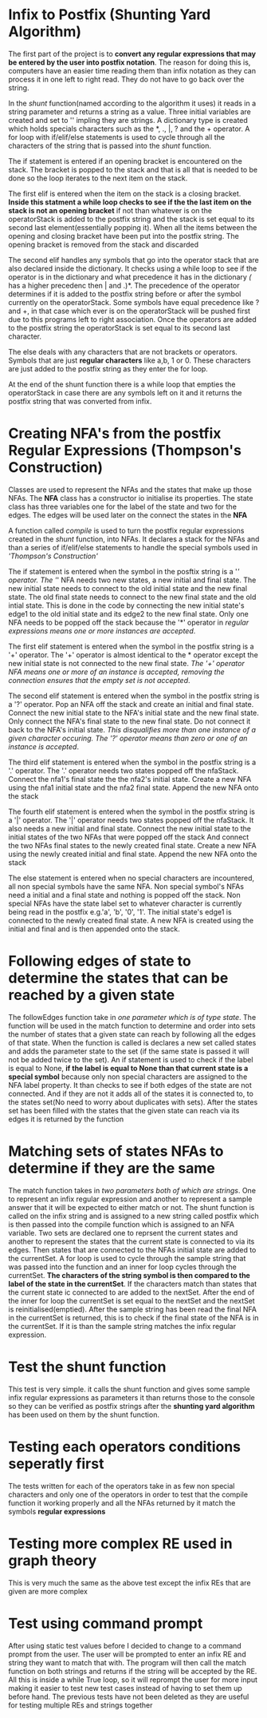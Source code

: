 Infix to Postfix (Shunting Yard Algorithm)
==========================================
The first part of the project is to **convert any regular expressions that may be entered by the user into postfix notation**.
The reason for doing this is, computers have an easier time reading them than infix notation as they can process it in one left to right read. They do not have to go back over the string.

In the *shunt* function(named according to the algorithm it uses) it reads in a string parameter and returns a string  as a value. Three initial variables are created and set to '' impling they are strings. A dictionary type is created which holds specials characters such as the *, ., |, ? and the + operator. A for loop with if/elif/else statements is used to cycle through all the characters of the string that is passed into the *shunt* function.

The if statement is entered if an opening bracket is encountered on the stack. The bracket is popped to the stack and that is all that is needed to be done so the loop iterates to the next item on the stack.

The first elif is entered when the item on the stack is a closing bracket. **Inside this statment a while loop checks to see if the the last item on the stack is not an opening bracket** if not than whatever is on the operatorStack is added to the postfix string and the stack is set equal to its second last element(essentially popping it). When all the items between the opening and closing bracket have been put into the postfix string. The opening bracket is removed from the stack and discarded

The second elif handles any symbols that go into the operator stack that are also declared inside the dictionary. It checks using a while loop to see if the operator is in the dictionary and what precedence it has in the dictionary *(* has a higher precedenc then | and .)*. The precedence of the operator determines if it is added to the postfix string before or after the symbol currently on the operatorStack. Some symbols have equal precedence like ? and +, in that case which ever is on the operatorStack will be pushed first due to this programs left to right association. Once the operators are added to the postfix string the operatorStack is set equal to its second last character.

The else deals with any characters that are not brackets or operators. Symbols that are just **regular characters** like a,b, 1 or 0. These characters are just added to the postfix string as they enter the for loop.

At the end of the shunt function there is a while loop that empties the operatorStack in case there are any symbols left on it and it returns the postfix string that was converted from infix.

Creating NFA's from the postfix Regular Expressions (Thompson's Construction)
==============================================================================
Classes are used to represent the NFAs and the states that make up those NFAs. The **NFA** class has a constructor io initialise its properties. The state class has three variables one for the label of the state and two for the edges. The edges will be used later on the connect the states in the **NFA**

A function called *compile* is used to turn the postfix regular expressions created in the *shunt* function, into NFAs. It declares a stack for the NFAs and than a series of if/elif/else statements to handle the special symbols used in *'Thompson's Construction'*

The if statement is entered when the symbol in the posftix string is a '*' operator. The '*' NFA needs two new states, a new initial and final state. The new initial state needs to connect to the old initial state and the new final state. The old final state needs to connect to the new final state and the old intial state. This is done in the code by connecting the new initial state's edge1 to the old initial state and its edge2 to the new final state. Only one NFA needs to be popped off the stack because the '*' operator in *regular expressions means one or more instances are accepted*.

The first elif statement is entered when the symbol in the postfix string is a '+' operator. The '+' operator is almost identical to the * operator except the new initial state is not connected to the new final state. *The '+' operator NFA means one or more of an instance is accepted, removing the connection ensures that the empty set is not accepted*.

The second elif statement is entered when the symbol in the postfix string is a '?' operator. Pop an NFA off the stack and create an initial and final state. Connect the new initial state to the NFA's initial state and the new final state. Only connect the NFA's final state to the new final state. Do not connect it back to the NFA's initial state. *This disqualifies more than one instance of a given character occuring. The '?' operator means than zero or one of an instance is accepted*.

The third elif statement is entered when the symbol in the postfix string is a '.' operator. The '.' operator needs two states popped off the nfaStack. Connect the nfa1's final state the the nfa2's initial state. Create a new NFA using the nfa1 initial state and the nfa2 final state. Append the new NFA onto the stack

The fourth elif statement is entered when the symbol in the postfix string is a '|' operator. The '|' operator needs two states popped off the nfaStack. It also needs a new initial and final state. Connect the new initial state to the initial states of the two NFAs that were popped off the stack And connect the two NFAs final states to the newly created final state. Create a new NFA using the newly created initial and final state. Append the new NFA onto the stack

The else statement is entered when no special characters are incountered, all non special symbols have the same NFA. Non special symbol's NFAs need a initial and a final state and nothing is popped off the stack. Non special NFAs have the state label set to whatever character is currently being read in the postfix e.g.'a', 'b', '0', '1'. The initial state's edge1 is connected to the newly created final state. A new NFA is created using the initial and final and is then appended onto the stack.

Following edges of state to determine the states that can be reached by a given state
=====================================================================================
The followEdges function take in *one parameter which is of type state*. The function will be used in the match function to determine and order into sets the number of states that a given state can reach by following all the edges of that state. When the function is called is declares a new set called states and adds the parameter state to the set (if the same state is passed it will not be added twice to the set). An if statement is used to check if the label is equal to None, **if the label is equal to None than that current state is a special symbol** because only non special characters are assigned to the NFA label property. It than checks to see if both edges of the state are not connected. And if they are not it adds all of the states it is connected to, to the states set(No need to worry about duplicates with sets). After the states set has been filled with the states that the given state can reach via its edges it is returned by the function

Matching sets of states NFAs to determine if they are the same
==============================================================
The match function takes in *two parameters both of which are strings*. One to represent an infix regular expression and another to represent a sample answer that it will be expected to either match or not. The shunt function is called on the infix string and is assigned to a new string called postfix which is then passed into the compile function which is assigned to an NFA variable. Two sets are declared one to reprsent the current states and another to represent the states that the current state is connected to via its edges. Then states that are connected to the NFAs initial state are added to the currentSet. A for loop is used to cycle through the sample string that was passed into the function and an inner for loop cycles through the currentSet. **The characters of the string symbol is then compared to the label of the state in the currentSet**. If the characters match than states that the current state ic connected to are added to the nextSet. After the end of the inner for loop the currentSet is set equal to the nextSet and the nextSet is reinitialised(emptied). After the sample string has been read the final NFA in the currentSet is returned, this is to check if the final state of the NFA is in the currentSet. If it is than the sample string matches the infix regular expression.

Test the shunt function
=======================
This test is very simple. it calls the shunt function and gives some sample infix regular expressions as parameters it than returns those to the console so they can be verified as postfix strings after the **shunting yard algorithm** has been used on them by the shunt function. 

Testing each operators conditions seperatly first
=================================================
The tests written for each of the operators take in as few non special characters and only one of the operators in order to test that the compile function it working properly and all the NFAs returned by it match the symbols **regular expressions**

Testing more complex RE used in graph theory
===========================================
This is very much the same as the above test except the infix REs that are given are more complex

Test using command prompt
=========================
After using static test values before I decided to change to a command prompt from the user. The user will be prompted to enter an infix RE and string they want to match that with.  The program will then call the match function on both strings and returns if the string will be accepted by the RE. All this is inside a while True loop, so it will reprompt the user for more input making it easier to test new test cases instead of having to set them up before hand. The previous tests have not been deleted as they are useful for testing multiple REs and strings together 
